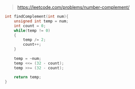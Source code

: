 > https://leetcode.com/problems/number-complement/

``` c
int findComplement(int num){
    unsigned int temp = num;
    int count = 0;
    while(temp != 0)
    {
        temp /= 2;
        count++;
    }
    
    temp = ~num;
    temp <<= (32 - count);
    temp >>= (32 - count);
    
    return temp;
}
```